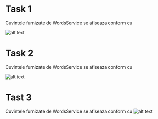 # Task 1

Cuvintele furnizate de WordsService se afiseaza conform cu

![alt text](https://github.com/webcrafters/arrays-exercise/blob/master/sol1.jpg?raw=true)


# Task 2

Cuvintele furnizate de WordsService se afiseaza conform cu

![alt text](https://github.com/webcrafters/arrays-exercise/blob/master/sol2.jpg?raw=true)


# Tast 3


Cuvintele furnizate de WordsService se afiseaza conform cu
![alt text](https://github.com/webcrafters/arrays-exercise/blob/master/sol3.jpg?raw=true)
